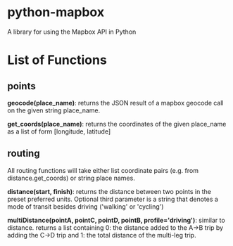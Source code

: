 # python-mapbox
A library for using the Mapbox API in Python

<h1>List of Functions</h1>

<h2>points</h2>
<b>geocode(place_name)</b>: returns the JSON result of a mapbox geocode call on the given string place_name.

<b>get_coords(place_name)</b>: returns the coordinates of the given place_name as a list of form [longitude, latitude]

<h2>routing</h2>
All routing functions will take either list coordinate pairs (e.g. from distance.get_coords) or string place names.
<br/>


<b>distance(start, finish)</b>: returns the distance between two points in the preset preferred units. Optional third parameter is a string that denotes a mode of transit besides driving ('walking' or 'cycling')

<b>multiDistance(pointA, pointC, pointD, pointB, profile='driving')</b>: similar to distance. returns a list containing 0: the distance added to the A->B trip by adding the C->D trip and 1: the total distance of the multi-leg trip.
